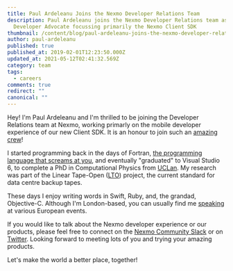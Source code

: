 ```yaml
---
title: Paul Ardeleanu Joins the Nexmo Developer Relations Team
description: Paul Ardeleanu joins the Nexmo Developer Relations team as an iOS
  Developer Advocate focussing primarily the Nexmo Client SDK
thumbnail: /content/blog/paul-ardeleanu-joins-the-nexmo-developer-relations-team-dr/London.jpg
author: paul-ardeleanu
published: true
published_at: 2019-02-01T12:23:50.000Z
updated_at: 2021-05-12T02:41:32.569Z
category: team
tags:
  - careers
comments: true
redirect: ""
canonical: ""
---
```


Hey! I'm Paul Ardeleanu and I'm thrilled to be joining the Developer Relations team at Nexmo, working primarly on the mobile developer experience of our new Client SDK. It is an honour to join such an <a href="https://www.nexmo.com/blog/2018/11/28/all-your-devrel-award-belong-to-us-dr/">amazing crew</a>!

I started programming back in the days of Fortran, <a href="https://en.wikibooks.org/wiki/Fortran/Fortran_examples">the programming language that screams at you</a>, and eventually "graduated" to Visual Studio 6, to complete a PhD in Computational Physics from <a href="https://www.uclan.ac.uk/">UCLan</a>. My research was part of the Linear Tape-Open (<a href="https://en.wikipedia.org/wiki/Linear_Tape-Open">LTO</a>) project, the current standard for data centre backup tapes.

These days I enjoy writing words in Swift, Ruby, and, the grandad, Objective-C. Although I'm London-based, you can usually find me <a href="http://www.pardel.net/">speaking</a> at various European events.

If you would like to talk about the Nexmo developer experience or our products, please feel free to connect on the <a href="https://developer.nexmo.com/community/slack">Nexmo Community Slack</a> or on <a href="https://twitter.com/pardel">Twitter</a>. Looking forward to meeting lots of you and trying your amazing products.

Let's make the world a better place, together!
